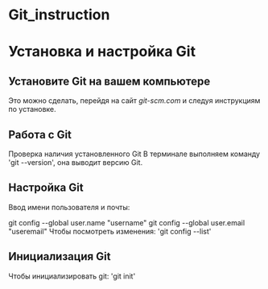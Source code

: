 # Git_instruction 
# Установка и настройка Git

## Установите Git на вашем компьютере

Это можно сделать, перейдя на сайт *git-scm.com* и следуя инструкциям по установке.

## Работа с Git

Проверка наличия установленного Git
В терминале выполняем команду 'git --version', она выводит версию Git.


## Настройка Git

Ввод имени пользователя и почты:

git config --global user.name "username"
git config --global user.email "useremail"
Чтобы посмотреть изменения: 'git config --list'

## Инициализация Git

Чтобы инициализировать git: 'git init'

